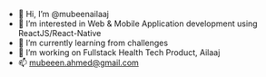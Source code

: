 - 👋 Hi, I’m @mubeenailaaj
- 👀 I’m interested in Web & Mobile Application development using ReactJS/React-Native
- 🌱 I’m currently learning from challenges
- 💞️ I’m working on Fullstack Health Tech Product, Ailaaj
- 📫 mubeeen.ahmed@gmail.com

<!---
mubeenailaaj/mubeenailaaj is a ✨ special ✨ repository because its `README.md` (this file) appears on your GitHub profile.
You can click the Preview link to take a look at your changes.
--->
